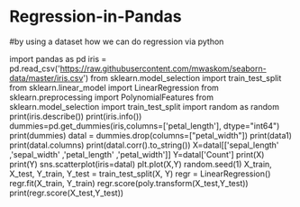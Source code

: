 # Regression-in-Pandas
#by using a dataset how we can do regression via python

import pandas as pd 
iris = pd.read_csv('https://raw.githubusercontent.com/mwaskom/seaborn-data/master/iris.csv') 
from sklearn.model_selection import train_test_split 
from sklearn.linear_model import LinearRegression 
from sklearn.preprocessing import PolynomialFeatures 
from sklearn.model_selection import train_test_split 
import random as random  
print(iris.describe()) 
print(iris.info()) 
dummies=pd.get_dummies(iris,columns=['petal_length'], dtype="int64") 
print(dummies) 
datal = dummies.drop(columns=["petal_width"]) 
print(data1) 
print(datal.columns) 
print(datal.corr().to_string()) 
X=datal[['sepal_length' ,'sepal_width' ,'petal_length' ,'petal_width']] 
Y=datal['Count'] 
print(X) 
print(Y) 
sns.scatterplot(iris=datal) 
plt.plot(X,Y) 
random.seed(1) 
X_train, X_test, Y_train, Y_test = train_test_split(X, Y) 
regr = LinearRegression() 
regr.fit(X_train, Y_train) 
regr.score(poly.transform(X_test,Y_test)) 
print(regr.score(X_test,Y_test))
